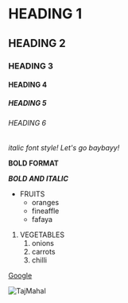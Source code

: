 # HEADING 1
## HEADING 2
### **HEADING 3**
#### HEADING 4
##### HEADING 5
###### HEADING 6
*italic font style! Let's go baybayy!*

**BOLD FORMAT**

***BOLD AND ITALIC***
* FRUITS
  * oranges
  * fineaffle
  * fafaya

1. VEGETABLES
    1. onions
    2. carrots
    3. chilli

[Google](https://www.google.com)

![TajMahal](https://cdn.staticneo.com/w/naruto/Nprofile2.jpg)
